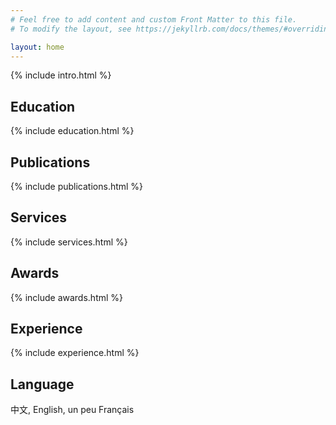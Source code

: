 ```yaml
---
# Feel free to add content and custom Front Matter to this file.
# To modify the layout, see https://jekyllrb.com/docs/themes/#overriding-theme-defaults

layout: home
---
```

{% include intro.html %}
## Education
{% include education.html %}
## Publications
{% include publications.html %}
## Services
{% include services.html %}
## Awards
{% include awards.html %}
## Experience
{% include experience.html %}
## Language
中文, English, un peu Français

